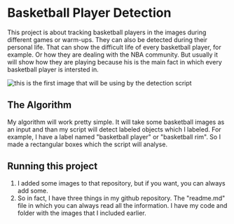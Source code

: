 # Basketball Player Detection

 This project is about tracking basketball players in the images during different games or warm-ups. They can also be detected during their personal life. That can show the difficult life of every basketball player, for example. Or how they are dealing with the NBA community. But usually it will show how they are playing because his is the main fact in which every basketball player is intersted in.

![this is the first image that will be using by the detection script](https://i.imgur.com/QoVrUWg.jpg)

## The Algorithm

My algorithm will work pretty simple. It will take some basketball images as an input and than my script will detect labeled objects which I labeled. For example, I have a label named "basketball player" or "basketball rim". So I made a rectangular boxes which the script will analyse.

## Running this project

1. I added some images to that repository, but if you want, you can always add some. 
2. So in fact, I have three things in my github repository. The "readme.md" file in which you can always read all the information. I have my code and folder with the images that I included earlier.
